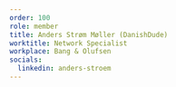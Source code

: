 ```yaml
---
order: 100
role: member
title: Anders Strøm Møller (DanishDude)
worktitle: Network Specialist
workplace: Bang & Olufsen
socials:
  linkedin: anders-stroem
---
```

